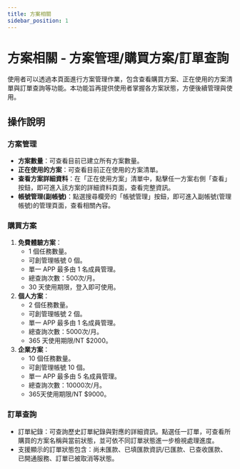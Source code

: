 ```yaml
---
title: 方案相關
sidebar_position: 1
---
```


# 方案相關 - 方案管理/購買方案/訂單查詢

使用者可以透過本頁面進行方案管理作業，包含查看購買方案、正在使用的方案清單與訂單查詢等功能。本功能旨再提供使用者掌握各方案狀態，方便後續管理與使用。

## 操作說明

### 方案管理

- **方案數量**：可查看目前已建立所有方案數量。
- **正在使用的方案**：可查看目前正在使用的方案清單。
- **查看方案詳細資料**：在「正在使用方案」清單中，點擊任一方案右側「查看」按鈕，即可進入該方案的詳細資料頁面，查看完整資訊。
- **帳號管理(副帳號)**：點選搜尋欄旁的「帳號管理」按鈕，即可進入副帳號(管理帳號)的管理頁面，查看相關內容。

### 購買方案

1. **免費體驗方案**：
   - 1 個任務數量。
   - 可創管理帳號 0 個。
   - 單一 APP 最多由 1 名成員管理。
   - 總查詢次數：500次/月。
   - 30 天使用期限，登入即可使用。
2. **個人方案**：
   - 2 個任務數量。
   - 可創管理帳號 2 個。
   - 單一 APP 最多由 1 名成員管理。
   - 總查詢次數：5000次/月。
   - 365 天使用期限/NT $2000。
3. **企業方案**：
   - 10 個任務數量。
   - 可創管理帳號 10 個。
   - 單一 APP 最多由 5 名成員管理。
   - 總查詢次數：10000次/月。
   - 365天使用期限/NT $9000。

### 訂單查詢

- 訂單紀錄：可查詢歷史訂單紀錄與對應的詳細資訊。點選任一訂單，可查看所購買的方案名稱與當前狀態，並可依不同訂單狀態進一步檢視處理進度。
- 支援顯示的訂單狀態包含：尚未匯款、已填匯款資訊/已匯款、已查收匯款、已開通服務、訂單已被取消等狀態。
